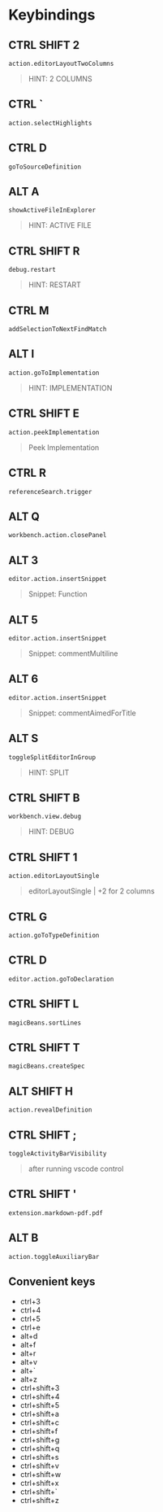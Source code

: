 # Keybindings

## CTRL  SHIFT  2

`action.editorLayoutTwoColumns`

> HINT: 2 COLUMNS

## CTRL  `

`action.selectHighlights`

## CTRL  D

`goToSourceDefinition`

## ALT  A

`showActiveFileInExplorer`

> HINT: ACTIVE FILE

## CTRL  SHIFT  R

`debug.restart`

> HINT: RESTART

## CTRL  M

`addSelectionToNextFindMatch`

## ALT  I

`action.goToImplementation`

> HINT: IMPLEMENTATION

## CTRL  SHIFT  E

`action.peekImplementation`

> Peek Implementation

## CTRL  R

`referenceSearch.trigger`

## ALT  Q

`workbench.action.closePanel`

## ALT  3

`editor.action.insertSnippet`

> Snippet: Function

## ALT  5

`editor.action.insertSnippet`

> Snippet: commentMultiline

## ALT  6

`editor.action.insertSnippet`

> Snippet: commentAimedForTitle

## ALT  S

`toggleSplitEditorInGroup`

> HINT: SPLIT

## CTRL  SHIFT  B

`workbench.view.debug`

> HINT: DEBUG

## CTRL  SHIFT  1

`action.editorLayoutSingle`

> editorLayoutSingle | +2 for 2 columns

## CTRL  G

`action.goToTypeDefinition`

## CTRL  D

`editor.action.goToDeclaration`

## CTRL  SHIFT  L

`magicBeans.sortLines`

## CTRL  SHIFT  T

`magicBeans.createSpec`

## ALT  SHIFT  H

`action.revealDefinition`

## CTRL  SHIFT  ;

`toggleActivityBarVisibility`

> after running vscode control

## CTRL  SHIFT  '

`extension.markdown-pdf.pdf`

## ALT  B

`action.toggleAuxiliaryBar`

## Convenient keys

* ctrl+3
* ctrl+4
* ctrl+5
* ctrl+e
* alt+d
* alt+f
* alt+r
* alt+v
* alt+`
* alt+z
* ctrl+shift+3
* ctrl+shift+4
* ctrl+shift+5
* ctrl+shift+a
* ctrl+shift+c
* ctrl+shift+f
* ctrl+shift+g
* ctrl+shift+q
* ctrl+shift+s
* ctrl+shift+v
* ctrl+shift+w
* ctrl+shift+x
* ctrl+shift+`
* ctrl+shift+z
